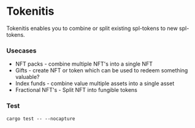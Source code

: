 # Tokenitis
Tokenitis enables you to combine or split existing spl-tokens to new spl-tokens.

### Usecases
* NFT packs - combine multiple NFT's into a single NFT
* Gifts - create NFT or token which can be used to redeem something valuable?
* Index funds - combine value multiple assets into a single asset
* Fractional NFT's - Split NFT into fungible tokens

### Test
```
cargo test -- --nocapture
```

